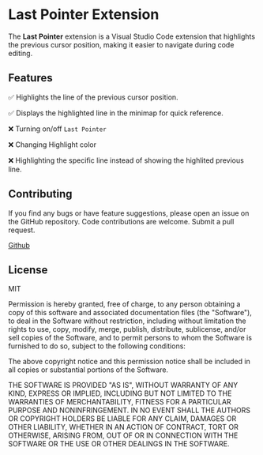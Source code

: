 # Last Pointer Extension

The **Last Pointer** extension is a Visual Studio Code extension that highlights the previous cursor position, making it easier to navigate during code editing.

## Features

✅ Highlights the line of the previous cursor position.

✅ Displays the highlighted line in the minimap for
quick reference.

❌ Turning on/off `Last Pointer`

❌ Changing Highlight color

❌ Highlighting the specific line instead of showing the highlited previous line.

## Contributing

If you find any bugs or have feature suggestions, please open an issue on the GitHub repository. Code contributions are welcome. Submit a pull request.

[Github](https://github.com/MingyuJeon/lastPointer)

## License

MIT

Permission is hereby granted, free of charge, to any person obtaining a copy of this software and associated documentation files (the "Software"), to deal in the Software without restriction, including without limitation the rights to use, copy, modify, merge, publish, distribute, sublicense, and/or sell copies of the Software, and to permit persons to whom the Software is furnished to do so, subject to the following conditions:

The above copyright notice and this permission notice shall be included in all copies or substantial portions of the Software.

THE SOFTWARE IS PROVIDED "AS IS", WITHOUT WARRANTY OF ANY KIND, EXPRESS OR IMPLIED, INCLUDING BUT NOT LIMITED TO THE WARRANTIES OF MERCHANTABILITY, FITNESS FOR A PARTICULAR PURPOSE AND NONINFRINGEMENT. IN NO EVENT SHALL THE AUTHORS OR COPYRIGHT HOLDERS BE LIABLE FOR ANY CLAIM, DAMAGES OR OTHER LIABILITY, WHETHER IN AN ACTION OF CONTRACT, TORT OR OTHERWISE, ARISING FROM, OUT OF OR IN CONNECTION WITH THE SOFTWARE OR THE USE OR OTHER DEALINGS IN THE SOFTWARE.
